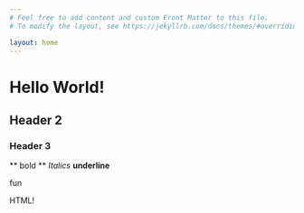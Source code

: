 ```yaml
---
# Feel free to add content and custom Front Matter to this file.
# To modify the layout, see https://jekyllrb.com/docs/themes/#overriding-theme-defaults

layout: home
---
```


# Hello World!
## Header 2
### Header 3
** bold **
*Italics*
__underline__

<head>
fun
</head>
<body>
    <div>
        <p>HTML!</p>
    </div>
</body>